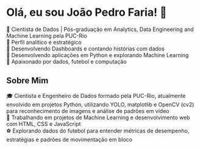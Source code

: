 # Olá, eu sou João Pedro Faria! 👋  

🔹 Cientista de Dados | Pós-graduação em Analytics, Data Engineering and Machine Learning pela PUC-Rio <br>
🔹 Perfil analítico e estratégico <br>
🔹 Desenvolvendo Dashboards e contando histórias com dados <br>
🔹 Desenvolvendo aplicações em Python e explorando Machine Learning  <br>
🔹 Apaixonado por dados, futebol e computação  <br>

## Sobre Mim  
🎓 Cientista e Engenheiro de Dados formado pela PUC-Rio, atualmente envolvido em projetos Python, utilizando YOLO, matplotlib e OpenCV (cv2) para reconhecimento de imagens e análise de padrões em vídeo   
🚀 Trabalhando em projetos de Machine Learning e desenvolvimento web com HTML, CSS e JavaScript  
⚽ Explorando dados do futebol para entender métricas de desempenho, estratégias e padrões de movimentação em bloco





<!--
**jpedrocf/jpedrocf** is a ✨ _special_ ✨ repository because its `README.md` (this file) appears on your GitHub profile.

Here are some ideas to get you started:

- 🔭 I’m currently working on ...
- 🌱 I’m currently learning ...
- 👯 I’m looking to collaborate on ...
- 🤔 I’m looking for help with ...
- 💬 Ask me about ...
- 📫 How to reach me: ...
- 😄 Pronouns: ...
- ⚡ Fun fact: ...
-->
